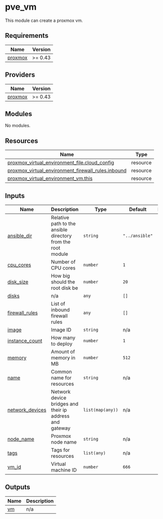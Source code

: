 # pve_vm

This module can create a proxmox vm.

[//]: # (BEGIN_TF_DOCS)
## Requirements

| Name | Version |
|------|---------|
| <a name="requirement_proxmox"></a> [proxmox](#requirement\_proxmox) | >= 0.43 |

## Providers

| Name | Version |
|------|---------|
| <a name="provider_proxmox"></a> [proxmox](#provider\_proxmox) | >= 0.43 |

## Modules

No modules.

## Resources

| Name | Type |
|------|------|
| [proxmox_virtual_environment_file.cloud_config](https://registry.terraform.io/providers/bpg/proxmox/latest/docs/resources/virtual_environment_file) | resource |
| [proxmox_virtual_environment_firewall_rules.inbound](https://registry.terraform.io/providers/bpg/proxmox/latest/docs/resources/virtual_environment_firewall_rules) | resource |
| [proxmox_virtual_environment_vm.this](https://registry.terraform.io/providers/bpg/proxmox/latest/docs/resources/virtual_environment_vm) | resource |

## Inputs

| Name | Description | Type | Default | Required |
|------|-------------|------|---------|:--------:|
| <a name="input_ansible_dir"></a> [ansible\_dir](#input\_ansible\_dir) | Relative path to the ansible directory from the root module | `string` | `"../ansible"` | no |
| <a name="input_cpu_cores"></a> [cpu\_cores](#input\_cpu\_cores) | Number of CPU cores | `number` | `1` | no |
| <a name="input_disk_size"></a> [disk\_size](#input\_disk\_size) | How big should the root disk be | `number` | `20` | no |
| <a name="input_disks"></a> [disks](#input\_disks) | n/a | `any` | `[]` | no |
| <a name="input_firewall_rules"></a> [firewall\_rules](#input\_firewall\_rules) | List of inbound firewall rules | `any` | `[]` | no |
| <a name="input_image"></a> [image](#input\_image) | Image ID | `string` | n/a | yes |
| <a name="input_instance_count"></a> [instance\_count](#input\_instance\_count) | How many to deploy | `number` | `1` | no |
| <a name="input_memory"></a> [memory](#input\_memory) | Amount of memory in MB | `number` | `512` | no |
| <a name="input_name"></a> [name](#input\_name) | Common name for resources | `string` | n/a | yes |
| <a name="input_network_devices"></a> [network\_devices](#input\_network\_devices) | Network device bridges and their ip address and gateway | `list(map(any))` | n/a | yes |
| <a name="input_node_name"></a> [node\_name](#input\_node\_name) | Proxmox node name | `string` | n/a | yes |
| <a name="input_tags"></a> [tags](#input\_tags) | Tags for resources | `list(any)` | n/a | yes |
| <a name="input_vm_id"></a> [vm\_id](#input\_vm\_id) | Virtual machine ID | `number` | `666` | no |

## Outputs

| Name | Description |
|------|-------------|
| <a name="output_vm"></a> [vm](#output\_vm) | n/a |

[//]: # (END_TF_DOCS)
